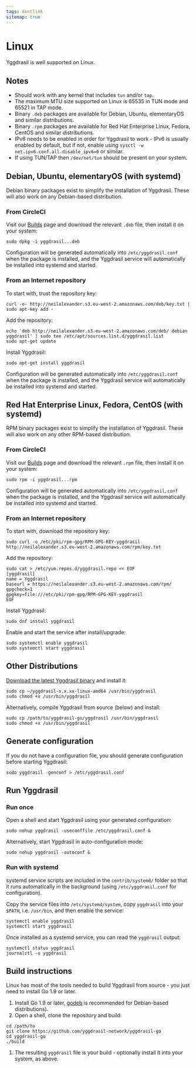 ```yaml
---
tags: dontlink
sitemap: true
---
```


# Linux

Yggdrasil is well supported on Linux.

## Notes

- Should work with any kernel that includes `tun` and/or `tap`.
- The maximum MTU size supported on Linux is 65535 in TUN mode and 65521 in TAP mode.
- Binary `.deb` packages are available for Debian, Ubuntu, elementaryOS and similar distributions.
- Binary `.rpm` packages are available for Red Hat Enterprise Linux, Fedora, CentOS and similar distributions.
- IPv6 needs to be enabled in order for Yggdrasil to work - IPv6 is usually enabled by default, but if not, enable using `sysctl -w net.ipv6.conf.all.disable_ipv6=0` or similar.
- If using TUN/TAP then `/dev/net/tun` should be present on your system.

## Debian, Ubuntu, elementaryOS (with systemd)

Debian binary packages exist to simplify the installation of Yggdrasil. These
will also work on any Debian-based distribution.

### From CircleCI

Visit our [Builds](builds.md) page and download the relevant `.deb` file, then
install it on your system:
```
sudo dpkg -i yggdrasil...deb
```
Configuration will be generated automatically into `/etc/yggdrasil.conf` when
the package is installed, and the Yggdrasil service will automatically be
installed into systemd and started.

### From an Internet repository

To start with, trust the repository key:
```
curl -o- http://neilalexander.s3.eu-west-2.amazonaws.com/deb/key.txt | sudo apt-key add -
```

Add the repository:
```
echo 'deb http://neilalexander.s3.eu-west-2.amazonaws.com/deb/ debian yggdrasil' | sudo tee /etc/apt/sources.list.d/yggdrasil.list
sudo apt-get update
```

Install Yggdrasil:
```
sudo apt-get install yggdrasil
```
Configuration will be generated automatically into `/etc/yggdrasil.conf` when
the package is installed, and the Yggdrasil service will automatically be
installed into systemd and started.

## Red Hat Enterprise Linux, Fedora, CentOS (with systemd)

RPM binary packages exist to simplify the installation of Yggdrasil. These
will also work on any other RPM-based distribution.

### From CircleCI

Visit our [Builds](builds.md) page and download the relevant `.rpm` file, then
install it on your system:
```
sudo rpm -i yggdrasil...rpm
```
Configuration will be generated automatically into `/etc/yggdrasil.conf` when
the package is installed, and the Yggdrasil service will automatically be
installed into systemd and started.

### From an Internet repository

To start with, download the repository key:
```
sudo curl -o /etc/pki/rpm-gpg/RPM-GPG-KEY-yggdrasil http://neilalexander.s3.eu-west-2.amazonaws.com/rpm/key.txt
```

Add the repository:
```
sudo cat > /etc/yum.repos.d/yggdrasil.repo << EOF
[yggdrasil]
name = Yggdrasil
baseurl = https://neilalexander.s3.eu-west-2.amazonaws.com/rpm/
gpgcheck=1
gpgkey=file:///etc/pki/rpm-gpg/RPM-GPG-KEY-yggdrasil
EOF
```

Install Yggdrasil:
```
sudo dnf install yggdrasil
```
Enable and start the service after install/upgrade:
```
sudo systemctl enable yggdrasil
sudo systemctl start yggdrasil
```

## Other Distributions

[Download the latest Yggdrasil binary](https://circleci.com/api/v1.1/project/github/yggdrasil-network/yggdrasil-go/latest/artifacts) and install it:
```
sudo cp ~/yggdrasil-x.x.xx-linux-amd64 /usr/bin/yggdrasil
sudo chmod +x /usr/bin/yggdrasil
```
Alternatively, compile Yggdrasil from source (below) and install:
```
sudo cp /path/to/yggdrasil-go/yggdrasil /usr/bin/yggdrasil
sudo chmod +x /usr/bin/yggdrasil
```

## Generate configuration

If you do not have a configuration file, you should generate configuration
before starting Yggdrasil:
```
sudo yggdrasil -genconf > /etc/yggdrasil.conf
```

## Run Yggdrasil

### Run once

Open a shell and start Yggdrasil using your generated configuration:
```
sudo nohup yggdrasil -useconffile /etc/yggdrasil.conf &
```
Alternatively, start Yggdrasil in auto-configuration mode:
```
sudo nohup yggdrasil -autoconf &
```

### Run with systemd

systemd service scripts are included in the `contrib/systemd/` folder so that it
runs automatically in the background (using `/etc/yggdrasil.conf` for
configuration).

Copy the service files into `/etc/systemd/system`, copy `yggdrasil` into your
`$PATH`, i.e. `/usr/bin`, and then enable the service:
```
systemctl enable yggdrasil
systemctl start yggdrasil
```

Once installed as a systemd service, you can read the `yggdrasil` output:
```
systemctl status yggdrasil
journalctl -u yggdrasil
```

## Build instructions

Linux has most of the tools needed to build Yggdrasil from source - you just
need to install Go 1.9 or later.

1. Install Go 1.9 or later, [godeb](https://github.com/niemeyer/godeb) is
recommended for Debian-based distributions).
1. Open a shell, clone the repository and build:
```
cd /path/to
git clone https://github.com/yggdrasil-network/yggdrasil-go
cd yggdrasil-go
./build
```
1. The resulting `yggdrasil` file is your build - optionally install it into
your system, as above.

